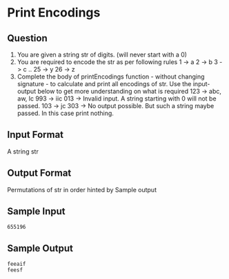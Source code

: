 # Print Encodings

## Question

1. You are given a string str of digits. (will never start with a 0)
2. You are required to encode the str as per following rules
    1 -> a
    2 -> b
    3 -> c
    ..
    25 -> y
    26 -> z
3. Complete the body of printEncodings function - without changing signature - to calculate and print all encodings of str.
Use the input-output below to get more understanding on what is required
123 -> abc, aw, lc
993 -> iic
013 -> Invalid input. A string starting with 0 will not be passed.
103 -> jc
303 -> No output possible. But such a string maybe passed. In this case print nothing.

## Input Format

A string str

## Output Format
Permutations of str in order hinted by Sample output

## Sample Input

```
655196
```

## Sample Output
```
feeaif
feesf
```